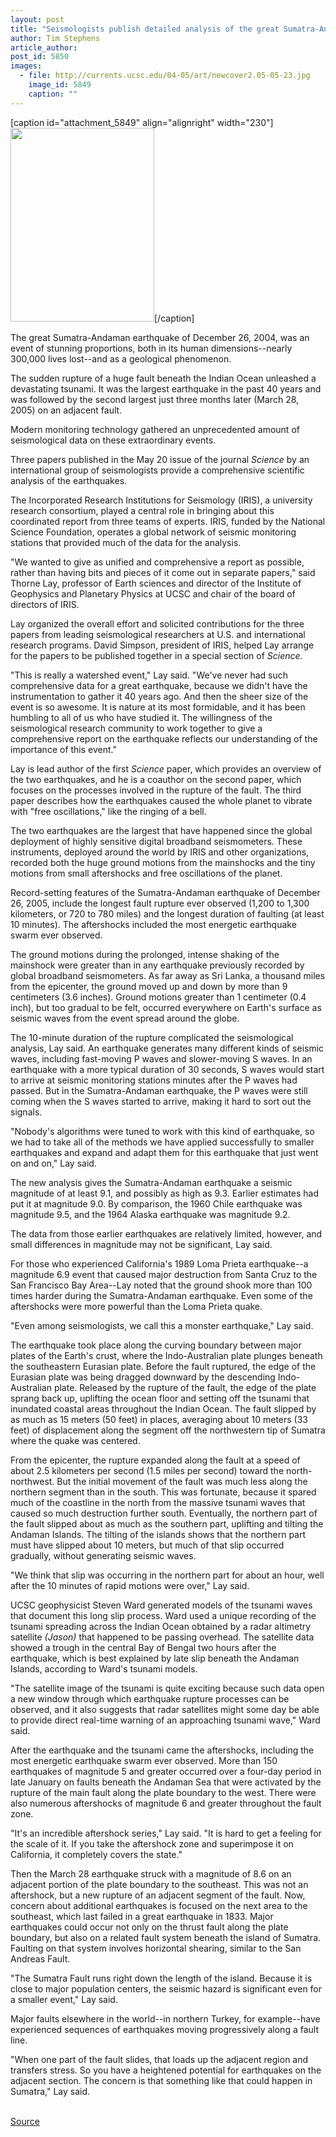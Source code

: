 ```yaml
---
layout: post
title: "Seismologists publish detailed analysis of the great Sumatra-Andaman earthquake"
author: Tim Stephens
article_author: 
post_id: 5850
images:
  - file: http://currents.ucsc.edu/04-05/art/newcover2.05-05-23.jpg
    image_id: 5849
    caption: ""
---
```


[caption id="attachment_5849" align="alignright" width="230"]<a href="http://dev-ucsc-news.pantheonsite.io/wp-content/uploads/2005/05/newcover2.05-05-23.jpg"><img class="size-full wp-image-5849" src="http://dev-ucsc-news.pantheonsite.io/wp-content/uploads/2005/05/newcover2.05-05-23.jpg" alt="" width="230" height="310" /></a>[/caption]
<a name="content" id="content"></a>
<p>
  The great Sumatra-Andaman earthquake of December 26, 2004, was an event of stunning proportions, both in its human dimensions--nearly 300,000 lives lost--and as a geological phenomenon.
</p>
<p>
  The sudden rupture of a huge fault beneath the Indian Ocean unleashed a devastating tsunami. It was the largest earthquake in the past 40 years and was followed by the second largest just three months later (March 28, 2005) on an adjacent fault.<br>
</p>
<p>
  Modern monitoring technology gathered an unprecedented amount of seismological data on these extraordinary events.
</p>
<p>
  Three papers published in the May 20 issue of the journal <i>Science</i> by an international group of seismologists provide a comprehensive scientific analysis of the earthquakes.
</p>
<p>
  The Incorporated Research Institutions for Seismology (IRIS), a university research consortium, played a central role in bringing about this coordinated report from three teams of experts. IRIS, funded by the National Science Foundation, operates a global network of seismic monitoring stations that provided much of the data for the analysis.<br>
</p>
<p>
  "We wanted to give as unified and comprehensive a report as possible, rather than having bits and pieces of it come out in separate papers," said Thorne Lay, professor of Earth sciences and director of the Institute of Geophysics and Planetary Physics at UCSC and chair of the board of directors of IRIS.<br>
</p>
<p>
  Lay organized the overall effort and solicited contributions for the three papers from leading seismological researchers at U.S. and international research programs. David Simpson, president of IRIS, helped Lay arrange for the papers to be published together in a special section of <i>Science.</i><br>
</p>
<p>
  "This is really a watershed event," Lay said. "We've never had such comprehensive data for a great earthquake, because we didn't have the instrumentation to gather it 40 years ago. And then the sheer size of the event is so awesome. It is nature at its most formidable, and it has been humbling to all of us who have studied it. The willingness of the seismological research community to work together to give a comprehensive report on the earthquake reflects our understanding of the importance of this event."<br>
</p>
<p>
  Lay is lead author of the first <i>Science</i> paper, which provides an overview of the two earthquakes, and he is a coauthor on the second paper, which focuses on the processes involved in the rupture of the fault. The third paper describes how the earthquakes caused the whole planet to vibrate with "free oscillations," like the ringing of a bell.<br>
</p>
<p>
  The two earthquakes are the largest that have happened since the global deployment of highly sensitive digital broadband seismometers. These instruments, deployed around the world by IRIS and other organizations, recorded both the huge ground motions from the mainshocks and the tiny motions from small aftershocks and free oscillations of the planet.<br>
</p>
<p>
  Record-setting features of the Sumatra-Andaman earthquake of December 26, 2005, include the longest fault rupture ever observed (1,200 to 1,300 kilometers, or 720 to 780 miles) and the longest duration of faulting (at least 10 minutes). The aftershocks included the most energetic earthquake swarm ever observed.<br>
</p>
<p>
  The ground motions during the prolonged, intense shaking of the mainshock were greater than in any earthquake previously recorded by global broadband seismometers. As far away as Sri Lanka, a thousand miles from the epicenter, the ground moved up and down by more than 9 centimeters (3.6 inches). Ground motions greater than 1 centimeter (0.4 inch), but too gradual to be felt, occurred everywhere on Earth's surface as seismic waves from the event spread around the globe.<br>
</p>
<p>
  The 10-minute duration of the rupture complicated the seismological analysis, Lay said. An earthquake generates many different kinds of seismic waves, including fast-moving P waves and slower-moving S waves. In an earthquake with a more typical duration of 30 seconds, S waves would start to arrive at seismic monitoring stations minutes after the P waves had passed. But in the Sumatra-Andaman earthquake, the P waves were still coming when the S waves started to arrive, making it hard to sort out the signals.<br>
</p>
<p>
  "Nobody's algorithms were tuned to work with this kind of earthquake, so we had to take all of the methods we have applied successfully to smaller earthquakes and expand and adapt them for this earthquake that just went on and on," Lay said.<br>
</p>
<p>
  The new analysis gives the Sumatra-Andaman earthquake a seismic magnitude of at least 9.1, and possibly as high as 9.3. Earlier estimates had put it at magnitude 9.0. By comparison, the 1960 Chile earthquake was magnitude 9.5, and the 1964 Alaska earthquake was magnitude 9.2.
</p>
<p>
  The data from those earlier earthquakes are relatively limited, however, and small differences in magnitude may not be significant, Lay said.<br>
</p>
<p>
  For those who experienced California's 1989 Loma Prieta earthquake--a magnitude 6.9 event that caused major destruction from Santa Cruz to the San Francisco Bay Area--Lay noted that the ground shook more than 100 times harder during the Sumatra-Andaman earthquake. Even some of the aftershocks were more powerful than the Loma Prieta quake.<br>
</p>
<p>
  "Even among seismologists, we call this a monster earthquake," Lay said.<br>
</p>
<p>
  The earthquake took place along the curving boundary between major plates of the Earth's crust, where the Indo-Australian plate plunges beneath the southeastern Eurasian plate. Before the fault ruptured, the edge of the Eurasian plate was being dragged downward by the descending Indo-Australian plate. Released by the rupture of the fault, the edge of the plate sprang back up, uplifting the ocean floor and setting off the tsunami that inundated coastal areas throughout the Indian Ocean. The fault slipped by as much as 15 meters (50 feet) in places, averaging about 10 meters (33 feet) of displacement along the segment off the northwestern tip of Sumatra where the quake was centered.<br>
</p>
<p>
  From the epicenter, the rupture expanded along the fault at a speed of about 2.5 kilometers per second (1.5 miles per second) toward the north-northwest. But the initial movement of the fault was much less along the northern segment than in the south. This was fortunate, because it spared much of the coastline in the north from the massive tsunami waves that caused so much destruction further south. Eventually, the northern part of the fault slipped about as much as the southern part, uplifting and tilting the Andaman Islands. The tilting of the islands shows that the northern part must have slipped about 10 meters, but much of that slip occurred gradually, without generating seismic waves.<br>
</p>
<p>
  "We think that slip was occurring in the northern part for about an hour, well after the 10 minutes of rapid motions were over," Lay said.<br>
</p>
<p>
  UCSC geophysicist Steven Ward generated models of the tsunami waves that document this long slip process. Ward used a unique recording of the tsunami spreading across the Indian Ocean obtained by a radar altimetry satellite <i>(Jason)</i> that happened to be passing overhead. The satellite data showed a trough in the central Bay of Bengal two hours after the earthquake, which is best explained by late slip beneath the Andaman Islands, according to Ward's tsunami models.<br>
</p>
<p>
  "The satellite image of the tsunami is quite exciting because such data open a new window through which earthquake rupture processes can be observed, and it also suggests that radar satellites might some day be able to provide direct real-time warning of an approaching tsunami wave," Ward said.<br>
</p>
<p>
  After the earthquake and the tsunami came the aftershocks, including the most energetic earthquake swarm ever observed. More than 150 earthquakes of magnitude 5 and greater occurred over a four-day period in late January on faults beneath the Andaman Sea that were activated by the rupture of the main fault along the plate boundary to the west. There were also numerous aftershocks of magnitude 6 and greater throughout the fault zone.<br>
</p>
<p>
  "It's an incredible aftershock series," Lay said. "It is hard to get a feeling for the scale of it. If you take the aftershock zone and superimpose it on California, it completely covers the state."<br>
</p>
<p>
  Then the March 28 earthquake struck with a magnitude of 8.6 on an adjacent portion of the plate boundary to the southeast. This was not an aftershock, but a new rupture of an adjacent segment of the fault. Now, concern about additional earthquakes is focused on the next area to the southeast, which last failed in a great earthquake in 1833. Major earthquakes could occur not only on the thrust fault along the plate boundary, but also on a related fault system beneath the island of Sumatra. Faulting on that system involves horizontal shearing, similar to the San Andreas Fault.<br>
</p>
<p>
  "The Sumatra Fault runs right down the length of the island. Because it is close to major population centers, the seismic hazard is significant even for a smaller event," Lay said.<br>
</p>
<p>
  Major faults elsewhere in the world--in northern Turkey, for example--have experienced sequences of earthquakes moving progressively along a fault line.<br>
</p>
<p>
  "When one part of the fault slides, that loads up the adjacent region and transfers stress. So you have a heightened potential for earthquakes on the adjacent section. The concern is that something like that could happen in Sumatra," Lay said.<br>
  <br>
</p>
<p><a href="http://www1.ucsc.edu/currents/04-05/05-23/science.asp" title="Permalink to science">Source</a></p>
